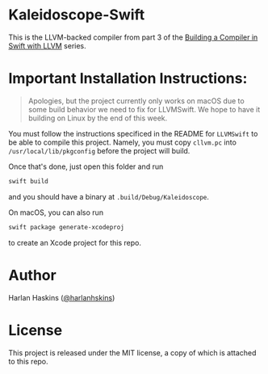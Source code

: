# Kaleidoscope-Swift

This is the LLVM-backed compiler from part 3 of the
[Building a Compiler in Swift with LLVM](https://harlanhaskins.com/2017/01/11/building-a-compiler-with-swift-in-llvm-part-3-code-generation-to-llvm-ir.html) 
series.

# Important Installation Instructions:

> Apologies, but the project currently only works on macOS due to some build
> behavior we need to fix for LLVMSwift. We hope to have it building on Linux
> by the end of this week.

You must follow the instructions specificed in the README for `LLVMSwift` to be
able to compile this project. Namely, you must copy `cllvm.pc` into
`/usr/local/lib/pkgconfig` before the project will build.

Once that's done, just open this folder and run

```bash
swift build
```

and you should have a binary at `.build/Debug/Kaleidoscope`.

On macOS, you can also run

```bash
swift package generate-xcodeproj
```

to create an Xcode project for this repo.

# Author

Harlan Haskins ([@harlanhskins](https://github.com/harlanhaskins))

# License

This project is released under the MIT license, a copy of which is attached
to this repo.
